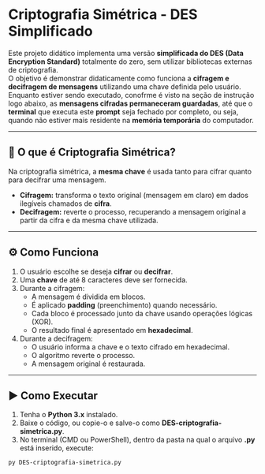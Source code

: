 # Criptografia Simétrica - DES Simplificado

Este projeto didático implementa uma versão **simplificada do DES (Data Encryption Standard)** totalmente do zero, sem utilizar bibliotecas externas de criptografia.  
O objetivo é demonstrar didaticamente como funciona a **cifragem e decifragem de mensagens** utilizando uma chave definida pelo usuário.
Enquanto estiver sendo executado, conofrme é visto na seção de instrução logo abaixo, as **mensagens cifradas permaneceram guardadas**, até que o **terminal** que executa este **prompt** seja fechado por completo, ou seja, quando não estiver mais residente na **memória temporária** do computador.

---

## 🔐 O que é Criptografia Simétrica?

Na criptografia simétrica, a **mesma chave** é usada tanto para cifrar quanto para decifrar uma mensagem.  

- **Cifragem:** transforma o texto original (mensagem em claro) em dados ilegíveis chamados de **cifra**.  
- **Decifragem:** reverte o processo, recuperando a mensagem original a partir da cifra e da mesma chave utilizada.  

---

## ⚙️ Como Funciona

1. O usuário escolhe se deseja **cifrar** ou **decifrar**.  
2. Uma **chave** de até 8 caracteres deve ser fornecida.  
3. Durante a cifragem:  
   - A mensagem é dividida em blocos.  
   - É aplicado **padding** (preenchimento) quando necessário.  
   - Cada bloco é processado junto da chave usando operações lógicas (XOR).  
   - O resultado final é apresentado em **hexadecimal**.  
4. Durante a decifragem:  
   - O usuário informa a chave e o texto cifrado em hexadecimal.  
   - O algoritmo reverte o processo.  
   - A mensagem original é restaurada.  

---

## ▶️ Como Executar

1. Tenha o **Python 3.x** instalado.  
2. Baixe o código, ou copie-o e salve-o como **DES-criptografia-simetrica.py**. 
3. No terminal (CMD ou PowerShell), dentro da pasta na qual o arquivo **.py** está inserido, execute:

```bash
py DES-criptografia-simetrica.py
